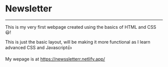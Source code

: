 # Newsletter
***
This is my very first webpage created using the basics of HTML and CSS 😃!

This is just the basic layout, will be making it more functional as I learn advanced CSS and Javascript👍

My wepage is at https://newssletterr.netlify.app/
